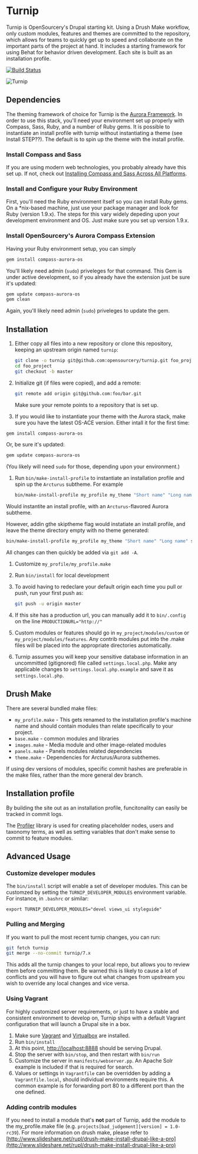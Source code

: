 # Turnip

Turnip is OpenSourcery's Drupal starting kit. Using a Drush Make
workflow, only custom modules, features and themes are committed to
the repository, which allows for teams to quickly get up to speed and
collaborate on the important parts of the project at hand. It includes
a starting framework for using Behat for behavior driven
development. Each site is built as an installation profile.

[![Build Status](https://travis-ci.org/opensourcery/turnip.png?branch=7.x)](https://travis-ci.org/opensourcery/turnip)

![Turnip](https://raw.github.com/opensourcery/turnip/7.x/turnip.png)

## Dependencies
The theming framework of choice for Turnip is the [Aurora Framework](http://snugug.github.io/Aurora/). In order to use this stack, you'll need your environment set up properly with Compass, Sass, Ruby, and a number of Ruby gems. It is possible to instantiate an install profile with turnip without instantiating a theme (see Install STEP??). The default is to spin up the theme with the install profile.

### Install Compass and Sass
If you are using modern web technologies, you probably already have this set up. If not, check out [Installing Compass and Sass Across All Platforms](http://snugug.com/musings/installing-sass-and-compass-across-all-platform).

### Install and Configure your Ruby Environment
First, you'll need the Ruby environment itself so you can install Ruby gems. On a *nix-based machine, just use your package manager and look for Ruby (version 1.9.x). The steps for this vary widely depeding upon your development environment and OS. Just make sure you set up version 1.9.x.

### Install OpenSourcery's Aurora Compass Extension
Having your Ruby environment setup, you can simply

```bash
gem install compass-aurora-os
```

You'll likely need admin (`sudo`) priveleges for that command. This Gem is under active development, so if you already have the extension just be sure it's updated:

```bash
gem update compass-aurora-os
gem clean
```

Again, you'll likely need admin (`sudo`) priveleges to update the gem.

## Installation

1. Either copy all files into a new repository or clone this
   repository, keeping an upstream origin named `turnip`:

    ```bash
    git clone -o turnip git@github.com:opensourcery/turnip.git foo_project
    cd foo_project
    git checkout -b master
    ```

1. Initialize git (if files were copied), and add a remote:
   ```bash
   git remote add origin git@github.com:foo/bar.git
   ```

   Make sure your remote points to a repository that is set up.

1. If you would like to instantiate your theme with the Aurora stack, make sure you have the latest OS-ACE version. Either intall it for the first time:

  ```bash
  gem install compass-aurora-os
  ```

  Or, be sure it's updated:

  ```bash
  gem update compass-aurora-os
  ```

  (You likely will need `sudo` for those, depending upon your environment.)

1. Run `bin/make-install-profile` to instantiate an installation profile and spin up the `Arcturus` subtheme. For example

   ```bash
   bin/make-install-profile my_profile my_theme "Short name" "Long name"
   ```

  Would instantite an install profile, with an `Arcturus`-flavored Aurora subtheme.
  
  However, addin gthe skiptheme flag would instatiate an install profile, and leave the theme directory empty with no theme generated:

  ```bash
  bin/make-install-profile my_profile my_theme "Short name" "Long name" skiptheme
  ```

  All changes can then quickly be added via `git add -A`.

1. Customize `my_profile/my_profile.make`
1. Run `bin/install` for local development
1. To avoid having to redeclare your default origin each time you pull or push, run your first push as:
   ```bash
   git push -u origin master
   ```
1. If this site has a production url, you can manually add it to `bin/.config` on the line `PRODUCTIONURL="http://"`

1. Custom modules or features should go in `my_project/modules/custom`
   or `my_project/modules/features`. Any contrib modules put into the .make files will be placed into the appropriate directories automatically.

1. Turnip assumes you will keep your sensitive database information in an uncommitted (gitignored) file called `settings.local.php`. Make any applicable changes to `settings.local.php.example` and save it as `settings.local.php`.

## Drush Make

There are several bundled make files:

* `my_profile.make` - This gets renamed to the installation profile's machine name and should contain modules than relate specifically to your project.
* `base.make` - common modules and libraries
* `images.make` - Media module and other image-related modules
* `panels.make` - Panels modules related dependencies
* `theme.make` - Dependencies for Arcturus/Aurora subthemes.

If using dev versions of modules, specific commit hashes are
preferable in the make files, rather than the more general dev branch.

## Installation profile

By building the site out as an installation profile, funcitonality can
easily be tracked in commit logs.

The [Profiler](http://drupal.org/project/profiler) library is used for
creating placeholder nodes, users and taxonomy terms, as well as
setting variables that don't make sense to commit to feature modules.

## Advanced Usage

### Customize developer modules

The `bin/install` script will enable a set of developer modules. This
can be customzed by setting the `TURNIP_DEVELOPER_MODULES` environment
variable. For instance, in `.bashrc` or similar:

```
export TURNIP_DEVELOPER_MODULES="devel views_ui styleguide"
```

### Pulling and Merging
If you want to pull the most recent turnip changes, you can run:
   ```bash
   git fetch turnip
   git merge --no-commit turnip/7.x
   ```
   This adds all the turnip changes to your local repo, but allows you to review them before committing them.
   Be warned this is likely to cause a lot of conflicts and you will have to figure out what changes from upstream you wish to override any local changes and vice versa.


### Using Vagrant

For highly customized server requirements, or just to have a stable
and consistent environment to develop on, Turnip ships with a default
Vagrant configuration that will launch a Drupal site in a box.

1. Make sure [Vagrant](http://docs.vagrantup.com/v1/docs/getting-started/index.html) and [Virtualbox](https://www.virtualbox.org/) are installed.
1. Run `bin/install`
1. At this point, [http://localhost:8888](http://localhost:8888) should be serving Drupal.
1. Stop the server with `bin/stop`, and then restart with `bin/run`
1. Customize the server in `manifests/webserver.pp`. An Apache Solr example is included if that is required for search.
1. Values or settings in `Vagrantfile` can be overridden by adding a
   `Vagrantfile.local`, should individual environments require this. A
   common example is for forwarding port 80 to a different port than
   the one defined.

### Adding contrib modules

If you need to install a module that's **not** part of Turnip, add the module to the my_profile.make file (e.g. `projects[bad_judgement][version] = 1.0-rc39`).
For more information on drush make, please refer to [http://www.slideshare.net/rupl/drush-make-install-drupal-like-a-pro](http://www.slideshare.net/rupl/drush-make-install-drupal-like-a-pro)
